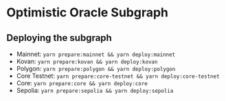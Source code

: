 # Optimistic Oracle Subgraph

## Deploying the subgraph

- Mainnet: `yarn prepare:mainnet && yarn deploy:mainnet`
- Kovan: `yarn prepare:kovan && yarn deploy:kovan`
- Polygon: `yarn prepare:polygon && yarn deploy:polygon`
- Core Testnet: `yarn prepare:core-testnet && yarn deploy:core-testnet`
- Core: `yarn prepare:core && yarn deploy:core`
- Sepolia: `yarn prepare:sepolia && yarn deploy:sepolia`
